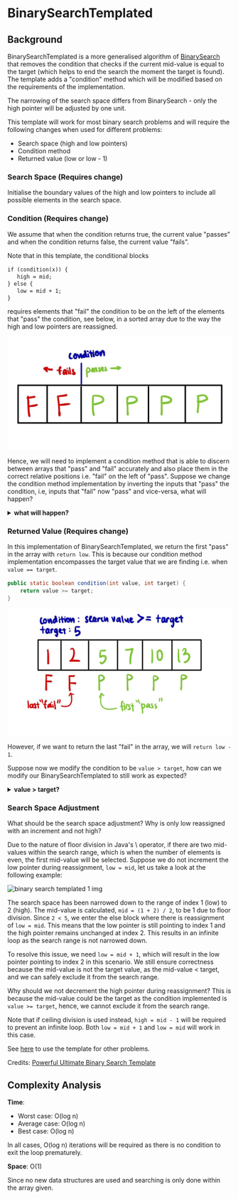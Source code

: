 # BinarySearchTemplated

## Background

BinarySearchTemplated is a more generalised algorithm of [BinarySearch](../binarySearch) that removes the condition that
checks if the current mid-value is equal to the target (which helps to end the search the moment the target is found). 
The template adds a "condition" method which will be modified based on the requirements of the implementation.

The narrowing of the search space differs from BinarySearch - only the high pointer will be adjusted by one unit.

This template will work for most binary search problems and will require the following changes when used for different 
problems:
- Search space (high and low pointers)
- Condition method
- Returned value (low or low - 1)

### Search Space (Requires change)
Initialise the boundary values of the high and low pointers to include all possible elements in the search space.

### Condition (Requires change)
We assume that when the condition returns true, the current value "passes" and when the condition returns false, the
current value "fails".

Note that in this template, the conditional blocks
```
if (condition(x)) {
   high = mid;
} else {
   low = mid + 1;
}
```
requires elements that "fail" the condition to be on the left of the elements that "pass" the condition, see below, in a
sorted array due to the way the high and low pointers are reassigned.

![binary search templated 1 img](../../../../../../docs/assets/images/BinarySearchTemplated1.jpeg)

Hence, we will need to implement a condition method that is able to discern between arrays that "pass" and "fail"
accurately and also place them in the correct relative positions i.e. "fail" on the left of "pass". Suppose we change
the condition method implementation by inverting the inputs that "pass" the condition, i.e, inputs that "fail" now
"pass" and vice-versa, what will happen?
<details>
<summary> <b>what will happen?</b> </summary>
The array becomes "P P F F F F" and our current template will not work as expected. This is because the low and high
pointers are now reassigned wrongly - the loop invariant is broken as the search space is narrowed down in the wrong
direction. 

To resolve this issue, there are two fixes:
1. Swap the conditional blocks of low = mid + 1 and high = mid.
**OR**
2. Simply add a "not" in front of the condition, converting "P P F F F F" back to "F F P P P P".

Note that some conditions may be easier to define with "pass" elements being on the left of "fail" elements, i.e.
"P P F F F F", hence, it is important to adjust the code with the above fixes accordingly.
</details>

### Returned Value (Requires change)
In this implementation of BinarySearchTemplated, we return the first "pass" in the array with `return low`. This is
because our condition method implementation encompasses the target value that we are finding i.e. when
`value == target`.

```java
public static boolean condition(int value, int target) {
    return value >= target;
}
```
![binary search templated 2 img](../../../../../../docs/assets/images/BinarySearchTemplated2.jpeg)

However, if we want to return the last "fail" in the array, we will `return low - 1`.

Suppose now we modify the condition to be `value > target`, how can we modify our BinarySearchTemplated to still work as
expected?
<details>
<summary> <b>value > target?</b> </summary>
Replace `return low` with `return low - 1` and replace arr[low] with arr[low - 1] as now the target value is the last 
"fail".
</details>


### Search Space Adjustment
What should be the search space adjustment? Why is only low reassigned with an increment and not high?

Due to the nature of floor division in Java's \ operator, if there are two mid-values within the search range, which is
when the number of elements is even, the first mid-value will be selected. Suppose we do not increment the low pointer
during reassignment, `low = mid`, let us take a look at the following example:

![binary search templated 1 img](../../../../../docs/assets/images/BinarySearchTemplated3.jpeg)

The search space has been narrowed down to the range of index 1 (low) to 2 (high). The mid-value is calculated,
`mid = (1 + 2) / 2`, to be 1 due to floor division. Since `2 < 5`, we enter the else block where there is reassignment
of `low = mid`. This means that the low pointer is still pointing to index 1 and the high pointer remains unchanged at
index 2. This results in an infinite loop as the search range is not narrowed down.

To resolve this issue, we need `low = mid + 1`, which will result in the low pointer pointing to index 2 in this
scenario. We still ensure correctness because the mid-value is not the target value, as the mid-value < target, and we
can safely exclude it from the search range.

Why should we not decrement the high pointer during reassignment? This is because the mid-value could be the target
as the condition implemented is `value >= target`, hence, we cannot exclude it from the search range.

Note that if ceiling division is used instead, `high = mid - 1` will be required to prevent an infinite loop. Both
`low = mid + 1` and `low = mid` will work in this case.

See [here](binarySearchTemplatedExamples/README.md) to use the template for other problems.

Credits: [Powerful Ultimate Binary Search Template](https://leetcode.com/discuss/general-discussion/786126/python-powerful-ultimate-binary-search-template-solved-many-problems)


## Complexity Analysis
**Time**:
- Worst case: O(log n)
- Average case: O(log n)
- Best case: O(log n)

In all cases, O(log n) iterations will be required as there is no condition to exit the loop prematurely.

**Space**: O(1)

Since no new data structures are used and searching is only done within the array given.